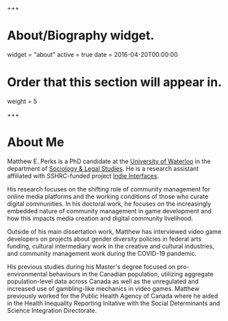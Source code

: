 +++
# About/Biography widget.
widget = "about"
active = true
date = 2016-04-20T00:00:00

# Order that this section will appear in.
weight = 5

+++

# About Me

Matthew E. Perks is a PhD candidate at the [University of Waterloo](https://uwaterloo.ca/) in the department of [Sociology & Legal Studies](https://uwaterloo.ca/sociology-and-legal-studies/). He is a research assistant affiliated with SSHRC-funded  project [Indie Interfaces](https://www.indieinterfaces.com/).

His research focuses on the shifting role of community management for online media platforms and the working conditions of those who curate digital communities. In his doctoral work, he focuses on the increasingly embedded nature of community management in game development and how this impacts media creation and digital community livelihood.

Outside of his main dissertation work, Matthew has interviewed video game developers on projects about gender diversity policies in federal arts funding, cultural intermediary work in the creative and cultural industries, and community management work during the COVID-19 pandemic.

His previous studies during his Master's degree focused on pro-environmental behaviours in the Canadian population, utilizing aggregate population-level data across Canada as well as the unregulated and increased use of gambling-like mechanics in video games. Matthew previously worked for the Public Health Agency of Canada where he aided in the Health Inequality Reporting Initative with the Social Determinants and Science Integration Directorate.
